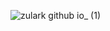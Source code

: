 ![zulark github io_ (1)](https://user-images.githubusercontent.com/82181914/199716604-9dd25897-97d5-4415-89b7-b7e28308334d.png)
